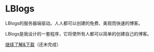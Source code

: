 # LBlogs
LBlogs的服务器端驱动。人人都可以创建的免费、美观而快速的博客。

LBlogs是我设计的一套程序，它将使所有人都可以简单的创建自己的博客。

[继续了解&下载](http://www.lblogs.xyz/)（还未完成）

